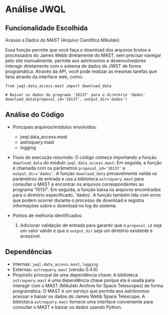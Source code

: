 # Análise JWQL
## Funcionalidade Escolhida

Acesso a Dados do MAST (Arquivo Científico Mikulski)

Essa função permite que você faça o download dos arquivos brutos e processados do James Webb diretamente do MAST, sem precisar navegar pelo site manualmente.
permite aos astrônomos e desenvolvedores interagir diretamente com o sistema de dados do JWST de forma programática.
Através da API, você pode realizar as mesmas tarefas que faria através da interface web, como:

```
from jwql.data_access.mast import download_data

# Baixar os dados do programa '10137' para o diretório 'dados'
download_data(proposal_id='10137', output_dir='dados')
```

## Análise do Código
- Principais arquivos/módulos envolvidos: 
    - jwql.data_access.mast
    - astroquery.mast
    - logging
- Fluxo de execução resumido: 
 O código começa importando a função `download_data` do módulo `jwql.data_access.mast`. Em seguida, a função é chamada com os parâmetros `proposal_id='10137'` e `output_dir='dados'`. A função `download_data` provavelmente valida os parâmetros de entrada e usa a biblioteca `astroquery.mast` para consultar o MAST e encontrar os arquivos correspondentes ao programa '10137'. Em seguida, a função baixa os arquivos encontrados para o diretório especificado, 'dados'. A função também lida com erros que podem ocorrer durante o processo de download e registra informações sobre o download no log do sistema. 

- Pontos de melhoria identificados:
    1. Adicionar validação de entrada para garantir que o `proposal_id` seja um valor válido e que o `output_dir` seja um diretório existente e acessível.

## Dependências
- Internas: `jwql.data_access.mast`, `logging`
- Externas: `astroquery.mast`  (versão 0.4.6)
- Propósito principal de uma dependência chave: A biblioteca `astroquery.mast` é uma dependência chave porque ela é usada para interagir com o MAST (Mikulski Archive for Space Telescopes) de forma programática. O MAST é um serviço que permite aos astrônomos acessar e baixar os dados do James Webb Space Telescope. A biblioteca `astroquery.mast` fornece uma interface conveniente para consultar o MAST e baixar os dados usando Python.

